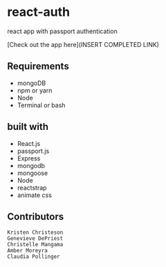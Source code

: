 # react-auth
react app with passport authentication

[Check out the app here](INSERT COMPLETED LINK)

## Requirements
* mongoDB
* npm or yarn
* Node
* Terminal or bash

## built with
* React.js
* passport.js
* Express
* mongodb
* mongoose
* Node
* reactstrap
* animate css

## Contributors
    Kristen Christeson
    Genevieve DePriest
    Christelle Mangama
    Amber Moreyra
    Claudia Pollinger